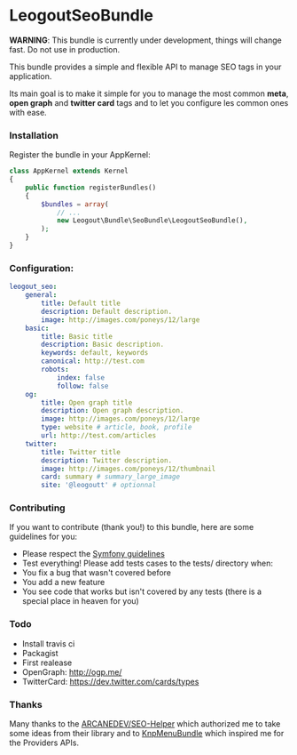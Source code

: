 # LeogoutSeoBundle
**WARNING**: This bundle is currently under development, things will change fast. Do not use in production.

This bundle provides a simple and flexible API to manage SEO tags in your application.

Its main goal is to make it simple for you to manage the most common **meta**, **open graph** and **twitter card** tags and to let you configure les common ones with ease.

### Installation
Register the bundle in your AppKernel:
```php
class AppKernel extends Kernel
{
    public function registerBundles()
    {
        $bundles = array(
            // ...
            new Leogout\Bundle\SeoBundle\LeogoutSeoBundle(),
        );
    }
}
```

### Configuration:
```yml
leogout_seo:
    general:
        title: Default title
        description: Default description.
        image: http://images.com/poneys/12/large
    basic:
        title: Basic title
        description: Basic description.
        keywords: default, keywords
        canonical: http://test.com
        robots:
            index: false
            follow: false
    og:
        title: Open graph title
        description: Open graph description.
        image: http://images.com/poneys/12/large
        type: website # article, book, profile
        url: http://test.com/articles
    twitter:
        title: Twitter title
        description: Twitter description.
        image: http://images.com/poneys/12/thumbnail
        card: summary # summary_large_image
        site: '@leogoutt' # optionnal
```

### Contributing
If you want to contribute \(thank you!\) to this bundle, here are some guidelines for you:

* Please respect the [Symfony guidelines](http://symfony.com/doc/current/contributing/code/standards.html)
* Test everything! Please add tests cases to the tests/ directory when:
* You fix a bug that wasn't covered before
* You add a new feature
* You see code that works but isn't covered by any tests \(there is a special place in heaven for you\)

### Todo
* Install travis ci
* Packagist
* First realease
* OpenGraph: http://ogp.me/
* TwitterCard: https://dev.twitter.com/cards/types

### Thanks
Many thanks to the [ARCANEDEV/SEO-Helper](https://github.com/ARCANEDEV/SEO-Helper) which authorized me to take some ideas from their library and to [KnpMenuBundle](https://github.com/KnpLabs/KnpMenuBundle) which inspired me for the Providers APIs.
